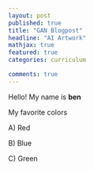```yaml
---
layout: post
published: true
title: "GAN Blogpost"
headline: "AI Artwork"
mathjax: true
featured: true
categories: curriculum

comments: true
---
```


Hello! My name is **ben**

My favorite colors

A) Red

B) Blue

C) Green


